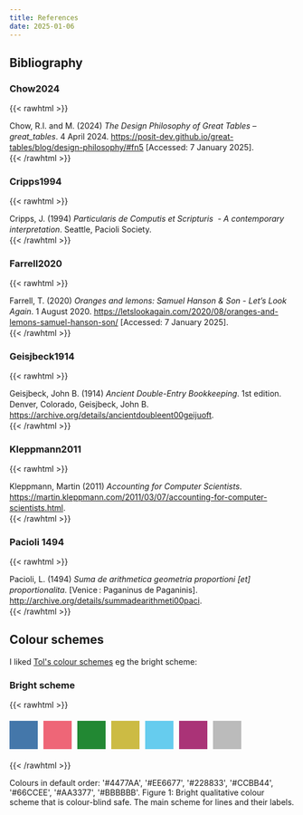 ```yaml
---
title: References
date: 2025-01-06
---
```


## Bibliography

### Chow2024
{{< rawhtml >}}
<div class="csl-bib-body" style="line-height: 1.35; ">
  <div class="csl-entry">Chow, R.I. and M. (2024) <i>The Design Philosophy of Great Tables – great_tables</i>. 4 April 2024. <a href="https://posit-dev.github.io/great-tables/blog/design-philosophy/#fn5">https://posit-dev.github.io/great-tables/blog/design-philosophy/#fn5</a> [Accessed: 7 January 2025].</div>
  <span class="Z3988" title="url_ver=Z39.88-2004&amp;ctx_ver=Z39.88-2004&amp;rfr_id=info%3Asid%2Fzotero.org%3A2&amp;rft_val_fmt=info%3Aofi%2Ffmt%3Akev%3Amtx%3Adc&amp;rft.type=webpage&amp;rft.title=The%20Design%20Philosophy%20of%20Great%20Tables%20%E2%80%93%20great_tables&amp;rft.identifier=https%3A%2F%2Fposit-dev.github.io%2Fgreat-tables%2Fblog%2Fdesign-philosophy%2F%23fn5&amp;rft.aufirst=Rich%20Iannone%20and%20Michael&amp;rft.aulast=Chow&amp;rft.au=Rich%20Iannone%20and%20Michael%20Chow&amp;rft.date=2024-04-04&amp;rft.language=en"></span>
</div>
{{< /rawhtml >}}

### Cripps1994
{{< rawhtml >}}
<div class="csl-bib-body" style="line-height: 1.35; ">
  <div class="csl-entry">Cripps, J. (1994) <i>Particularis de Computis et Scripturis&nbsp; - A contemporary interpretation</i>. Seattle, Pacioli Society.</div>
  <span class="Z3988" title="url_ver=Z39.88-2004&amp;ctx_ver=Z39.88-2004&amp;rfr_id=info%3Asid%2Fzotero.org%3A2&amp;rft_val_fmt=info%3Aofi%2Ffmt%3Akev%3Amtx%3Abook&amp;rft.genre=book&amp;rft.btitle=Particularis%20de%20Computis%20et%20Scripturis%20%20-%20A%20contemporary%20interpretation&amp;rft.place=Seattle&amp;rft.publisher=Pacioli%20Society&amp;rft.aufirst=Jeremy&amp;rft.aulast=Cripps&amp;rft.au=Jeremy%20Cripps&amp;rft.date=1994&amp;rft.language=English"></span>
</div>
{{< /rawhtml >}}

### Farrell2020
{{< rawhtml >}}
<div class="csl-bib-body" style="line-height: 1.35; ">
  <div class="csl-entry">Farrell, T. (2020) <i>Oranges and lemons: Samuel Hanson &amp; Son - Let’s Look Again</i>. 1 August 2020. <a href="https://letslookagain.com/2020/08/oranges-and-lemons-samuel-hanson-son/">https://letslookagain.com/2020/08/oranges-and-lemons-samuel-hanson-son/</a> [Accessed: 7 January 2025].</div>
  <span class="Z3988" title="url_ver=Z39.88-2004&amp;ctx_ver=Z39.88-2004&amp;rfr_id=info%3Asid%2Fzotero.org%3A2&amp;rft_val_fmt=info%3Aofi%2Ffmt%3Akev%3Amtx%3Adc&amp;rft.type=webpage&amp;rft.title=Oranges%20and%20lemons%3A%20Samuel%20Hanson%20%26%20Son%20-%20Let's%20Look%20Again&amp;rft.description=Samuel%20Hanson%20%26%20Son%20traded%20independently%20for%20over%20200%20years.%20The%20early%20years%20of%20the%20business%20Samuel%20Hanson%20established%20premises%20at%2047%20Botolph%20Lane%20in%20the%20City%20of%20London%20from%201747.%20The%20Hanson%20family%20are%20believed%20to%20have%20originated%20from%20Yorkshire.%20Hanson%20traded%20as%20a%20fruit%20importer%2C%20mostly%20dealing%20in%20oranges%2C%20but%20also%20importing%20lemons&amp;rft.identifier=https%3A%2F%2Fletslookagain.com%2F2020%2F08%2Foranges-and-lemons-samuel-hanson-son%2F&amp;rft.aufirst=T.&amp;rft.aulast=Farrell&amp;rft.au=T.%20Farrell&amp;rft.date=2020-08-01&amp;rft.language=en-GB"></span>
</div>
{{< /rawhtml >}}

### Geisjbeck1914
{{< rawhtml >}}
<div class="csl-bib-body" style="line-height: 1.35; ">
  <div class="csl-entry">Geisjbeck, John B. (1914) <i>Ancient Double-Entry Bookkeeping</i>. 1st edition. Denver, Colorado, Geisjbeck, John B. <a href="https://archive.org/details/ancientdoubleent00geijuoft">https://archive.org/details/ancientdoubleent00geijuoft</a>.</div>
  <span class="Z3988" title="url_ver=Z39.88-2004&amp;ctx_ver=Z39.88-2004&amp;rfr_id=info%3Asid%2Fzotero.org%3A2&amp;rft_val_fmt=info%3Aofi%2Ffmt%3Akev%3Amtx%3Abook&amp;rft.genre=book&amp;rft.btitle=Ancient%20Double-Entry%20Bookkeeping&amp;rft.place=Denver%2C%20Colorado&amp;rft.publisher=Geisjbeck%2C%20John%20B.&amp;rft.edition=1&amp;rft.aulast=Geisjbeck%2C%20John%20B.&amp;rft.au=Geisjbeck%2C%20John%20B.&amp;rft.date=1914&amp;rft.language=English"></span>
</div>
{{< /rawhtml >}}

### Kleppmann2011

{{< rawhtml >}}
<div class="csl-bib-body" style="line-height: 1.35; ">
  <div class="csl-entry">Kleppmann, Martin (2011) <i>Accounting for Computer Scientists</i>. <a href="https://martin.kleppmann.com/2011/03/07/accounting-for-computer-scientists.html">https://martin.kleppmann.com/2011/03/07/accounting-for-computer-scientists.html</a>.</div>
  <span class="Z3988" title="url_ver=Z39.88-2004&amp;ctx_ver=Z39.88-2004&amp;rfr_id=info%3Asid%2Fzotero.org%3A2&amp;rft_val_fmt=info%3Aofi%2Ffmt%3Akev%3Amtx%3Adc&amp;rft.type=blogPost&amp;rft.title=Accounting%20for%20Computer%20Scientists&amp;rft.identifier=https%3A%2F%2Fmartin.kleppmann.com%2F2011%2F03%2F07%2Faccounting-for-computer-scientists.html&amp;rft.date=2011-03-07"></span>
</div>
{{< /rawhtml >}}


### Pacioli 1494
{{< rawhtml >}}
<div class="csl-bib-body" style="line-height: 1.35; ">
  <div class="csl-entry">Pacioli, L. (1494) <i>Suma de arithmetica geometria proportioni [et] proportionalita</i>. [Venice : Paganinus de Paganinis]. <a href="http://archive.org/details/summadearithmeti00paci">http://archive.org/details/summadearithmeti00paci</a>.</div>
  <span class="Z3988" title="url_ver=Z39.88-2004&amp;ctx_ver=Z39.88-2004&amp;rfr_id=info%3Asid%2Fzotero.org%3A2&amp;rft_val_fmt=info%3Aofi%2Ffmt%3Akev%3Amtx%3Abook&amp;rft.genre=book&amp;rft.btitle=Suma%20de%20arithmetica%20geometria%20proportioni%20%5Bet%5D%20proportionalita&amp;rft.publisher=%5BVenice%20%3A%20Paganinus%20de%20Paganinis%5D&amp;rft.aufirst=Luca&amp;rft.aulast=Pacioli&amp;rft.au=Luca%20Pacioli&amp;rft.au=undefined&amp;rft.date=1494&amp;rft.tpages=626&amp;rft.language=ita"></span>
</div>
{{< /rawhtml >}}

## Colour schemes

I liked [Tol's colour schemes](https://personal.sron.nl/~pault/) eg the bright scheme:

### Bright scheme

{{< rawhtml >}} 
<div style="display: flex; gap: 10px; margin: 20px 0;">
    <div style="width: 50px; height: 50px; background-color: #4477AA;"></div>
    <div style="width: 50px; height: 50px; background-color: #EE6677;"></div>
    <div style="width: 50px; height: 50px; background-color: #228833;"></div>
    <div style="width: 50px; height: 50px; background-color: #CCBB44;"></div>
    <div style="width: 50px; height: 50px; background-color: #66CCEE;"></div>
    <div style="width: 50px; height: 50px; background-color: #AA3377;"></div>
    <div style="width: 50px; height: 50px; background-color: #BBBBBB;"></div>
</div>
{{< /rawhtml >}} 

Colours in default order: '#4477AA', '#EE6677', '#228833', '#CCBB44', '#66CCEE', '#AA3377', '#BBBBBB'.
Figure 1: Bright qualitative colour scheme that is colour-blind safe. The main scheme for lines and their labels.
